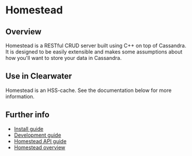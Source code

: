Homestead
==============

Overview
--------
Homestead is a RESTful CRUD server built using C++ on top of Cassandra. It is designed to
be easily extensible and makes some assumptions about how you'll want to store your data
in Cassandra.

Use in Clearwater
-----------------

Homestead is an HSS-cache. See the documentation below for more information.

Further info
------------
* [Install guide](http://clearwater.readthedocs.org/en/stable/Installation_Instructions/index.html)
* [Development guide](docs/development.md)
* [Homestead API guide](docs/homestead_api.md)
* [Homestead overview](docs/homestead_overview.md)
